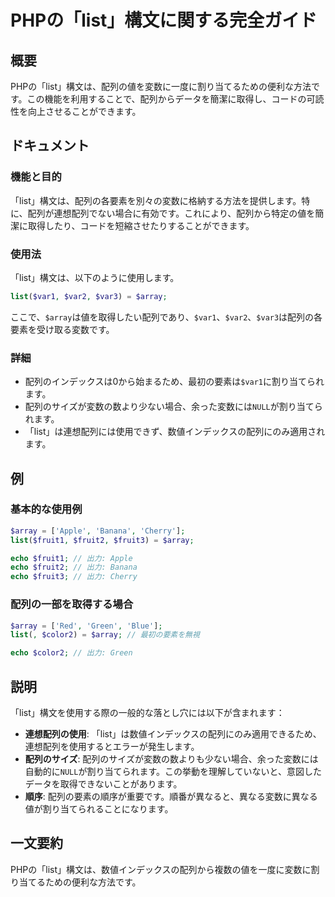 <!--
Meta Description: # PHPの「list」構文に関する完全ガイド ## 概要 PHPの「list」構文は、配列の値を変数に一度に割り当てるための便利な方法です。この機能を利用することで、配列からデータを簡潔に取得し、コードの可読性を向上させることができます。 ## ドキュメント ### 機能と目的 「list」構文は...
Meta Keywords: list, array, 構文は, echo, phpの
-->

# PHPの「list」構文に関する完全ガイド

## 概要
PHPの「list」構文は、配列の値を変数に一度に割り当てるための便利な方法です。この機能を利用することで、配列からデータを簡潔に取得し、コードの可読性を向上させることができます。

## ドキュメント
### 機能と目的
「list」構文は、配列の各要素を別々の変数に格納する方法を提供します。特に、配列が連想配列でない場合に有効です。これにより、配列から特定の値を簡潔に取得したり、コードを短縮させたりすることができます。

### 使用法
「list」構文は、以下のように使用します。

```php
list($var1, $var2, $var3) = $array;
```

ここで、`$array`は値を取得したい配列であり、`$var1`、`$var2`、`$var3`は配列の各要素を受け取る変数です。

### 詳細
- 配列のインデックスは0から始まるため、最初の要素は`$var1`に割り当てられます。
- 配列のサイズが変数の数より少ない場合、余った変数には`NULL`が割り当てられます。
- 「list」は連想配列には使用できず、数値インデックスの配列にのみ適用されます。

## 例
### 基本的な使用例
```php
$array = ['Apple', 'Banana', 'Cherry'];
list($fruit1, $fruit2, $fruit3) = $array;

echo $fruit1; // 出力: Apple
echo $fruit2; // 出力: Banana
echo $fruit3; // 出力: Cherry
```

### 配列の一部を取得する場合
```php
$array = ['Red', 'Green', 'Blue'];
list(, $color2) = $array; // 最初の要素を無視

echo $color2; // 出力: Green
```

## 説明
「list」構文を使用する際の一般的な落とし穴には以下が含まれます：
- **連想配列の使用**: 「list」は数値インデックスの配列にのみ適用できるため、連想配列を使用するとエラーが発生します。
- **配列のサイズ**: 配列のサイズが変数の数よりも少ない場合、余った変数には自動的に`NULL`が割り当てられます。この挙動を理解していないと、意図したデータを取得できないことがあります。
- **順序**: 配列の要素の順序が重要です。順番が異なると、異なる変数に異なる値が割り当てられることになります。

## 一文要約
PHPの「list」構文は、数値インデックスの配列から複数の値を一度に変数に割り当てるための便利な方法です。